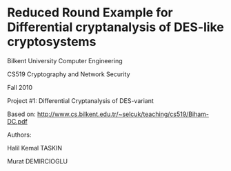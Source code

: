 # Reduced Round Example for Differential cryptanalysis of DES-like cryptosystems
Bilkent University Computer Engineering

CS519 Cryptography and Network Security

Fall 2010

Project #1: Differential Cryptanalysis of DES-variant

Based on: http://www.cs.bilkent.edu.tr/~selcuk/teaching/cs519/Biham-DC.pdf

Authors:

Halil Kemal TASKIN

Murat DEMIRCIOGLU
